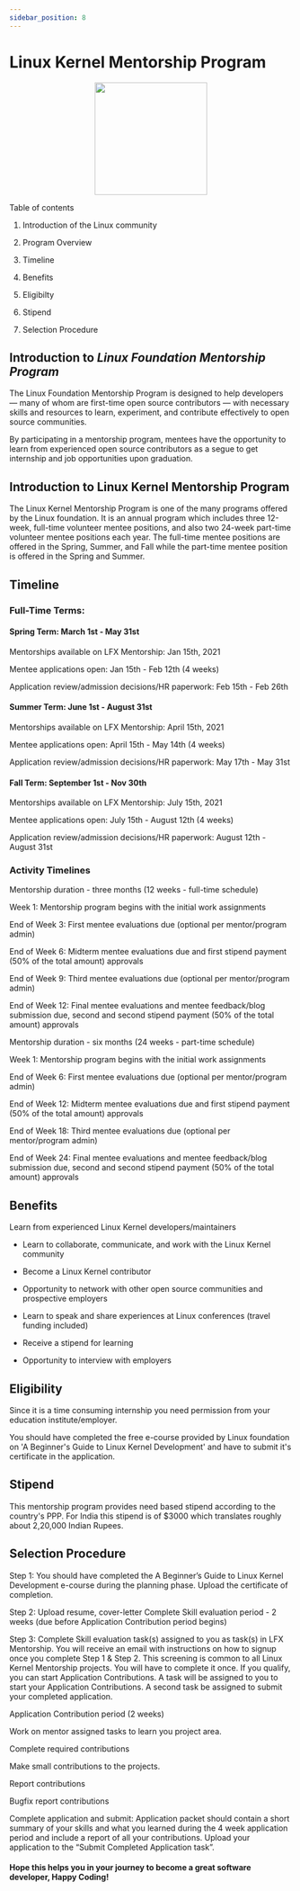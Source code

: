 ```yaml
---
sidebar_position: 8
---
```


# Linux Kernel Mentorship Program

<p align="center">
   <img src="https://user-images.githubusercontent.com/89601756/134349978-d4fc2cd1-2991-48ec-8e08-6e7a4c163dde.jpg" width="200" height="200"/>
</p>
Table of contents


1.   Introduction of the Linux community
2.   Program Overview

1.   Timeline
2.   Benefits
2.   Eligibilty
2.   Stipend

1.   Selection Procedure
   


## **Introduction to *Linux Foundation Mentorship Program*** 

The Linux Foundation Mentorship Program is designed to help developers — many of whom are first-time open source contributors — with necessary skills and resources to learn, experiment, and contribute effectively to open source communities.

By participating in a mentorship program, mentees have the opportunity to learn from experienced open source contributors as a segue to get internship and job opportunities upon graduation.




## **Introduction to Linux Kernel Mentorship Program**

The Linux Kernel Mentorship Program is one of the many programs offered by the Linux foundation. It is an annual program which includes three 12-week, full-time volunteer mentee positions, and also two 24-week part-time volunteer mentee positions each year. The full-time mentee positions are offered in the Spring, Summer, and Fall while the part-time mentee position is offered in the Spring and Summer.


## **Timeline**

### **Full-Time Terms:**

#### Spring Term: March 1st - May 31st

Mentorships available on LFX Mentorship: Jan 15th, 2021

Mentee applications open: Jan 15th - Feb 12th (4 weeks)

Application review/admission decisions/HR paperwork: Feb 15th - Feb 26th


#### Summer Term: June 1st - August  31st

Mentorships available on LFX Mentorship: April 15th, 2021

Mentee applications open: April 15th - May 14th (4 weeks)

Application review/admission decisions/HR paperwork: May 17th - May 31st

#### Fall Term: September 1st - Nov 30th
Mentorships available on LFX Mentorship: July 15th, 2021

Mentee applications open: July 15th - August 12th (4 weeks)

Application review/admission decisions/HR paperwork: August 12th - August 31st

### **Activity Timelines**
Mentorship duration - three months (12 weeks - full-time schedule)

Week 1: Mentorship program begins with the initial work assignments

End of Week 3: First mentee evaluations due (optional per mentor/program admin)

End of Week 6: Midterm mentee evaluations due and first stipend payment (50% of the total amount) approvals

End of Week 9: Third mentee evaluations due (optional per mentor/program admin)

End of Week 12: Final mentee evaluations and mentee feedback/blog submission due, second and second stipend payment (50% of the total amount) approvals  

Mentorship duration - six months (24 weeks - part-time schedule)

Week 1: Mentorship program begins with the initial work assignments

End of Week 6: First mentee evaluations due (optional per mentor/program admin)

End of Week 12: Midterm mentee evaluations due and first stipend payment (50% of the total amount) approvals

End of Week 18: Third mentee evaluations due (optional per mentor/program admin)

End of Week 24: Final mentee evaluations and mentee feedback/blog submission due, second and second stipend payment (50% of the total amount) approvals  


## **Benefits**


Learn from experienced Linux Kernel developers/maintainers


*   Learn to collaborate, communicate, and work with the Linux Kernel community

*   Become a Linux Kernel contributor


*   Opportunity to network with other open source communities and prospective employers

*   Learn to speak and share experiences at Linux conferences (travel funding included)


*   Receive a stipend for learning
*   Opportunity to interview with employers


## **Eligibility**
Since it is a time consuming internship you need permission from your education institute/employer.

You should have completed the free e-course provided by Linux foundation on 'A Beginner's Guide to Linux Kernel Development' and have to submit it's certificate in the application.

## **Stipend**

This mentorship program provides need based stipend according to the country's PPP. For India this stipend is of $3000 which translates roughly about 2,20,000 Indian Rupees.

## **Selection Procedure**
Step 1: You should have completed the A Beginner’s Guide to Linux Kernel Development e-course during the planning phase. Upload the certificate of completion.

Step 2: Upload resume, cover-letter
Complete Skill evaluation period - 2 weeks (due before Application Contribution period begins)

Step 3: Complete Skill evaluation task(s) assigned to you as task(s) in LFX Mentorship. You will receive an email with instructions on how to signup once you complete Step 1 & Step 2. This screening is common to all Linux Kernel Mentorship projects. You will have to complete it once.
If you qualify, you can start Application Contributions. A task will be assigned to you to start your Application Contributions. A second task be assigned to submit your completed application.

Application Contribution period (2 weeks)

Work on mentor assigned tasks to learn you project area.

Complete required contributions

Make small contributions to the projects. 

Report contributions

Bugfix report contributions

Complete application and submit: Application packet should contain a short summary of your skills and what you learned during the 4 week application period and include a report of all your contributions. Upload your application to the “Submit Completed Application task”.

#### Hope this helps you in your journey to become a great software developer, Happy Coding!

